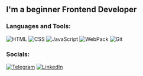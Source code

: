 ## I'm a beginner Frontend Developer

### Languages and Tools:
![HTML](https://img.shields.io/badge/-HTML-090909?style=for-the-badge&logo=&logoColor=ff231d)
![CSS](https://img.shields.io/badge/-CSS-090909?style=for-the-badge&logo=CSS&logoColor=E9D54D)
![JavaScript](https://img.shields.io/badge/-JavaScript-090909?style=for-the-badge&logo=JavaScript&logoColor=E9D54D)
![WebPack](https://img.shields.io/badge/-WebPack-090909?style=for-the-badge&logo=webpack&logoColor=6dc5ff)
![Git](https://img.shields.io/badge/-git-090909?style=for-the-badge&logo=git&logoColor=ff654f)

### Socials:
[![Telegram](https://img.shields.io/badge/-Telegram-090909?style=for-the-badge&logo=telegram&logoColor=27A0D9)](https://t.me/MSteelver)
[![LinkedIn](https://img.shields.io/badge/-LinkedIn-090909?style=for-the-badge&logo=linkedin&logoColor=007BB6)](https://www.linkedin.com/in/anton-golomuzdov-069545255)
